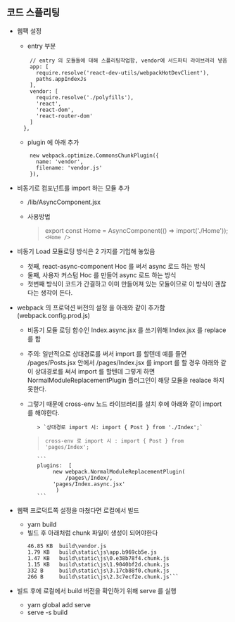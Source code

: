 ## 코드 스플리팅

-   웹팩 설정

    -   entry 부분

    ```entry: {
        // entry 의 모듈들에 대해 스플리팅작업함, vendor에 서드파티 라이브러리 넣음
        app: [
          require.resolve('react-dev-utils/webpackHotDevClient'),
          paths.appIndexJs
        ],
        vendor: [
          require.resolve('./polyfills'),
          'react',
          'react-dom',
          'react-router-dom'
        ]
      },
    ```

    -   plugin 에 아래 추가

    ```plugins: [
        new webpack.optimize.CommonsChunkPlugin({
          name: 'vendor',
          filename: 'vendor.js'
        }),
    ```

-   비동기로 컴포넌트를 import 하는 모듈 추가

    -   /lib/AsyncComponent.jsx
    -   사용방법

        > export const Home = AsyncComponent(() => import('./Home'));  
        > `<Home />`

-   비동기 Load 모듈로딩 방식은 2 가지를 기입해 놓았음

    -   첫째, react-async-component Hoc 를 써서 async 로드 하는 방식
    -   둘째, 사용자 커스텀 Hoc 를 만들어 async 로드 하는 방식
    -   첫번째 방식이 코드가 간결하고 이미 만들어져 있는 모듈이므로 이 방식이 괜찮다는 생각이 든다.

-   webpack 의 프로덕션 버전의 설정 을 아래와 같이 추가함(webpack.config.prod.js)

    -   비동기 모듈 로딩 함수인 Index.async.jsx 를 쓰기위해 Index.jsx 를 replace 를 함
    -   주의: 일반적으로 상대경로를 써서 import 를 할텐데 예를 들면 /pages/Posts.jsx 안에서 /pages/Index.jsx 를 import 를 할 경우 아래와 같이 상대경로를 써서 import 를 할텐데 그렇게 하면 NormalModuleReplacementPlugin 플러그인이 해당 모듈을 realace 하지 못한다.
    -   그렇기 때문에 cross-env 노드 라이브러리를 설치 후에 아래와 같이 import 를 해야한다.

               > `상대경로 import 시: import { Post } from './Index';`

        > `cross-env 로 import 시 : import { Post } from 'pages/Index';`

               ```
               plugins:  [
               		new webpack.NormalModuleReplacementPlugin(
               			/pages\/Index/,
               	    'pages/Index.async.jsx'
                     )
               ```

-   웹팩 프로덕트쪽 설정을 마쳤다면 로컬에서 빌드

    -   yarn build
    -   빌드 후 아래처럼 chunk 파일이 생성이 되어야한다
        ````
        46.85 KB  build\vendor.js
        1.79 KB   build\static\js\app.b969cb5e.js
        1.47 KB   build\static\js\0.e38b78f4.chunk.js
        1.15 KB   build\static\js\1.9040bf2d.chunk.js
        332 B     build\static\js\3.17cb88f0.chunk.js
        266 B     build\static\js\2.3c7ecf2e.chunk.js```
        ````

-   빌드 후에 로컬에서 build 버전을 확인하기 위해 serve 를 실행
    -   yarn global add serve
    -   serve -s build
